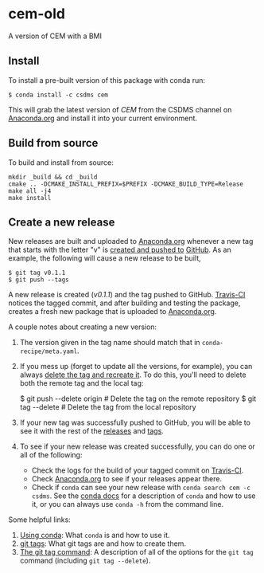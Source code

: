 cem-old
=======

A version of CEM with a BMI

Install
-------

To install a pre-built version of this package with conda run:

    $ conda install -c csdms cem

This will grab the latest version of *CEM* from the CSDMS channel on
[Anaconda.org](https://anaconda.org/csdms/cem) and install it into your
current environment.

Build from source
-----------------

To build and install from source:

    mkdir _build && cd _build
    cmake .. -DCMAKE_INSTALL_PREFIX=$PREFIX -DCMAKE_BUILD_TYPE=Release
    make all -j4
    make install

Create a new release
--------------------

New releases are built and uploaded to
[Anaconda.org](https://anaconda.org/csdms/cem) whenever a new tag that starts
with the letter "v" is
[created and pushed to](https://git-scm.com/book/en/v2/Git-Basics-Tagging)
[GitHub](https://github.com/csdms-contrib/cem). As an example, the following
will cause a new release to be built,

    $ git tag v0.1.1
    $ git push --tags

A new release is created (*v0.1.1*) and the tag pushed to GitHub.
[Travis-CI](https://travis-ci.org/csdms-contrib/cem) notices the tagged commit,
and after building and testing the package, creates a fresh new package that
is uploaded to [Anaconda.org](https://anaconda.org/csdms/cem).

A couple notes about creating a new version:

1.  The version given in the tag name should match that in
    `conda-recipe/meta.yaml`.

1.  If you mess up (forget to update all the versions, for example), you can
    always [delete the tag and recreate it](https://git-scm.com/docs/git-tag).
    To do this, you'll need to delete both the remote tag and the local tag:

       $ git push --delete origin <tagname> # Delete the tag on the remote repository
       $ git tag --delete <tagname> # Delete the tag from the local repository

1.  If your new tag was successfully pushed to GitHub, you will be able to see
    it with the rest of the
    [releases](https://github.com/csdms-contrib/cem/releases) and
    [tags](https://github.com/csdms-contrib/cem/tags).

1.  To see if your new release was created successfully, you can do one or all
    of the following:

    *  Check the logs for the build of your tagged commit on
       [Travis-CI](https://travis-ci.org/csdms-contrib/cem).
    *  Check [Anaconda.org](https://anaconda.org/csdms/cem) to see if your
       releases appear there.
    *  Check if `conda` can see your new release with `conda search cem -c
       csdms`. See the [conda docs](http://conda.pydata.org/docs/using/index.html)
       for a description of `conda` and how to use it, or you can always use
       `conda -h` from the command line.

Some helpful links:

1.  [Using conda](http://conda.pydata.org/docs/using/index.html): What `conda`
    is and how to use it.
1.  [git tags](https://git-scm.com/book/en/v2/Git-Basics-Tagging): What git
    tags are and how to create them.
1.  [The git tag command](https://git-scm.com/docs/git-tag): A description
    of all of the options for the `git tag` command (including `git tag
    --delete`).
